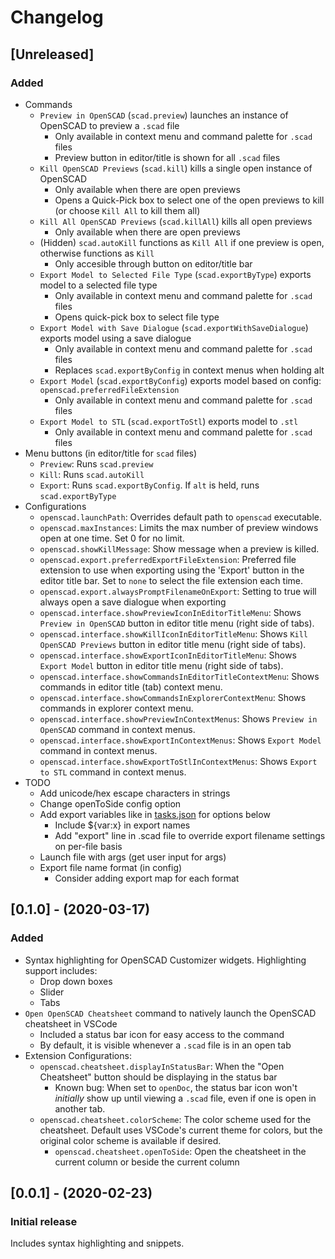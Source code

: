 # Changelog

## [Unreleased]

### Added

- Commands
    - `Preview in OpenSCAD` (`scad.preview`) launches an instance of OpenSCAD to preview a `.scad` file
        - Only available in context menu and command palette for `.scad` files
        - Preview button in editor/title is shown for all `.scad` files
    - `Kill OpenSCAD Previews` (`scad.kill`) kills a single open instance of OpenSCAD
        - Only available when there are open previews
        - Opens a Quick-Pick box to select one of the open previews to kill (or choose `Kill All` to kill them all)
    - `Kill All OpenSCAD Previews` (`scad.killAll`) kills all open previews
        - Only available when there are open previews
    - (Hidden) `scad.autoKill` functions as `Kill All` if one preview is open, otherwise functions as `Kill`
        - Only accesible through button on editor/title bar
    - `Export Model to Selected File Type` (`scad.exportByType`) exports model to a selected file type
        - Only available in context menu and command palette for `.scad` files
        - Opens quick-pick box to select file type
    - `Export Model with Save Dialogue` (`scad.exportWithSaveDialogue`) exports model using a save dialogue
        - Only available in context menu and command palette for `.scad` files
        - Replaces `scad.exportByConfig` in context menus when holding alt
    - `Export Model` (`scad.exportByConfig`) exports model based on config: `openscad.preferredFileExtension`
        - Only available in context menu and command palette for `.scad` files
    - `Export Model to STL` (`scad.exportToStl`) exports model to `.stl`
        - Only available in context menu and command palette for `.scad` files
- Menu buttons (in editor/title for `scad` files)
    - `Preview`: Runs `scad.preview`
    - `Kill`: Runs `scad.autoKill`
    - `Export`: Runs `scad.exportByConfig`. If `alt` is held, runs `scad.exportByType`
- Configurations
    - `openscad.launchPath`: Overrides default path to `openscad` executable.
    - `openscad.maxInstances`: Limits the max number of preview windows open at one time. Set 0 for no limit.
    - `openscad.showKillMessage`: Show message when a preview is killed.
    - `openscad.export.preferredExportFileExtension`: Preferred file extension to use when exporting using the 'Export' button in the editor title bar. Set to `none` to select the file extension each time.
    - `openscad.export.alwaysPromptFilenameOnExport`: Setting to true will always open a save dialogue when exporting
    - `openscad.interface.showPreviewIconInEditorTitleMenu`: Shows `Preview in OpenSCAD` button in editor title menu (right side of tabs).
    - `openscad.interface.showKillIconInEditorTitleMenu`: Shows `Kill OpenSCAD Previews` button in editor title menu (right side of tabs).
    - `openscad.interface.showExportIconInEditorTitleMenu`: Shows `Export Model` button in editor title menu (right side of tabs).
    - `openscad.interface.showCommandsInEditorTitleContextMenu`: Shows commands in editor title (tab) context menu.
    - `openscad.interface.showCommandsInExplorerContextMenu`: Shows commands in explorer context menu.
    - `openscad.interface.showPreviewInContextMenus`: Shows `Preview in OpenSCAD` command in context menus.
    - `openscad.interface.showExportInContextMenus`: Shows `Export Model` command in context menus.
    - `openscad.interface.showExportToStlInContextMenus`: Shows `Export to STL` command in context menus.
- TODO
    - Add unicode/hex escape characters in strings
    - Change openToSide config option
    - Add export variables like in [tasks.json](https://code.visualstudio.com/docs/editor/variables-reference) for options below
        - Include ${var:x} in export names
        - Add "export" line in .scad file to override export filename settings on per-file basis
    - Launch file with args (get user input for args)
    - Export file name format (in config)
        - Consider adding export map for each format

## [0.1.0] - (2020-03-17)

### Added

- Syntax highlighting for OpenSCAD Customizer widgets. Highlighting support includes:
    - Drop down boxes
    - Slider
    - Tabs
- `Open OpenSCAD Cheatsheet` command to natively launch the OpenSCAD cheatsheet in VSCode
    - Included a status bar icon for easy access to the command
    - By default, it is visible whenever a `.scad` file is in an open tab
- Extension Configurations:
    - `openscad.cheatsheet.displayInStatusBar`: When the "Open Cheatsheet" button should be displaying in the status bar
        - Known bug: When set to `openDoc`, the status bar icon won't _initially_ show up until viewing a `.scad` file, even if one is open in another tab.
    - `openscad.cheatsheet.colorScheme`: The color scheme used for the cheatsheet. Default uses VSCode's current theme for colors, but the original color scheme is available if desired.
        - `openscad.cheatsheet.openToSide`: Open the cheatsheet in the current column or beside the current column

## [0.0.1] - (2020-02-23)

### Initial release

Includes syntax highlighting and snippets.
